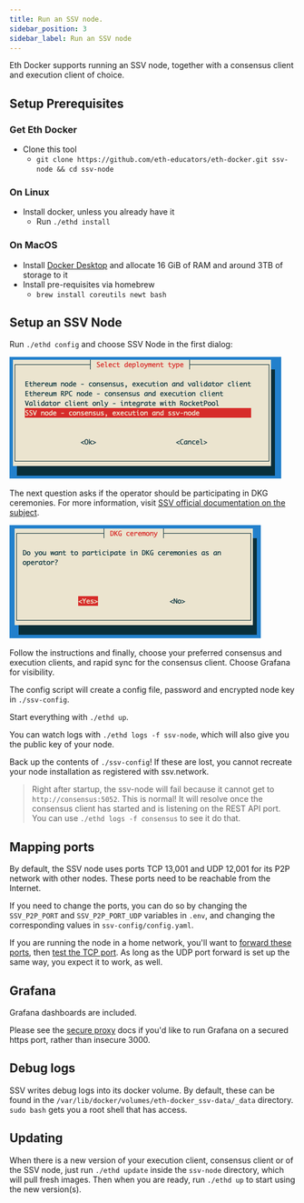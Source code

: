 ```yaml
---
title: Run an SSV node.
sidebar_position: 3
sidebar_label: Run an SSV node
---
```


Eth Docker supports running an SSV node, together with a consensus client and execution client of choice.

## Setup Prerequisites
### Get Eth Docker
- Clone this tool
  - `git clone https://github.com/eth-educators/eth-docker.git ssv-node && cd ssv-node`

### On Linux
- Install docker, unless you already have it
  - Run `./ethd install`

### On MacOS
- Install [Docker Desktop](https://www.docker.com/products/docker-desktop) and allocate 16 GiB of RAM and around 3TB
of storage to it
- Install pre-requisites via homebrew
  - `brew install coreutils newt bash`

## Setup an SSV Node

Run `./ethd config` and choose SSV Node in the first dialog:

![eth-docker deployment type dialog](../../../static/img/ssv-node.png)

The next question asks if the operator should be participating in DKG ceremonies. For more information, visit [SSV official documentation on the subject](https://docs.ssv.network/developers/tools/ssv-dkg-client).

![eth-docker deployment type dialog](../../../static/img/dkg.png)

Follow the instructions and finally, choose your preferred consensus and execution clients, and
rapid sync for the consensus client. Choose Grafana for visibility.

The config script will create a config file, password and encrypted node key in `./ssv-config`.

Start everything with `./ethd up`.

You can watch logs with `./ethd logs -f ssv-node`, which will also give you the public key of your node.

Back up the contents of `./ssv-config`! If these are lost, you cannot recreate your node installation as registered
with ssv.network.

>Right after startup, the ssv-node will fail because it cannot get to `http://consensus:5052`. This is normal! It will
resolve once the consensus client has started and is listening on the REST API port. You can use
`./ethd logs -f consensus` to see it do that.

## Mapping ports

By default, the SSV node uses ports TCP 13,001 and UDP 12,001 for its P2P network with other nodes. These ports need to
be reachable from the Internet.

If you need to change the ports, you can do so by changing the `SSV_P2P_PORT` and `SSV_P2P_PORT_UDP` variables in
`.env`, and changing the corresponding values in `ssv-config/config.yaml`.

If you are running the node in a home network, you'll want to [forward these ports](https://portforward.com/router.htm),
then [test the TCP port](https://www.yougetsignal.com/tools/open-ports/). As long as the UDP port forward is set up the
same way, you expect it to work, as well.

## Grafana

Grafana dashboards are included.

Please see the [secure proxy](../../Usage/ReverseProxy.md) docs if you'd like to run Grafana on a secured https port,
rather than insecure 3000.

## Debug logs

SSV writes debug logs into its docker volume. By default, these can be found in the
`/var/lib/docker/volumes/eth-docker_ssv-data/_data` directory. `sudo bash` gets you a root shell that has access.

## Updating

When there is a new version of your execution client, consensus client or of the SSV node, just run `./ethd update`
inside the `ssv-node` directory, which will pull fresh images. Then when you are ready, run `./ethd up` to start using
the new version(s).
